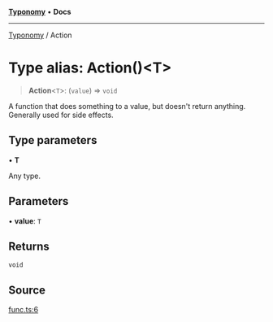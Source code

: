 [**Typonomy**](../README.md) • **Docs**

***

[Typonomy](../globals.md) / Action

# Type alias: Action()\<T\>

> **Action**\<`T`\>: (`value`) => `void`

A function that does something to a value, but doesn't return anything.
Generally used for side effects.

## Type parameters

• **T**

Any type.

## Parameters

• **value**: `T`

## Returns

`void`

## Source

[func.ts:6](https://github.com/softcraft-development/typonomy/blob/09474e7d86c7eb31d4c29237c93a572fbae7f0d9/src/func.ts#L6)
